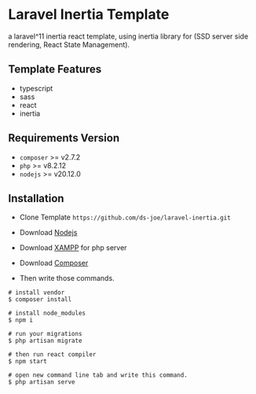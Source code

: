 # Laravel Inertia Template
a laravel^11 inertia react template, using inertia library for (SSD server side rendering, React State Management).


## Template Features
* typescript
* sass
* react
* inertia

## Requirements Version
* `composer` >= v2.7.2
* `php` >= v8.2.12
* `nodejs` >= v20.12.0

## Installation

* Clone Template `https://github.com/ds-joe/laravel-inertia.git` 
* Download [Nodejs](https://nodejs.org/dist/v18.20.0/node-v18.20.0-x64.msi) 
* Download [XAMPP](https://www.apachefriends.org/) for php server
* Download [Composer](https://getcomposer.org/)

* Then write those commands.

``` shell
# install vendor
$ composer install

# install node_modules
$ npm i

# run your migrations
$ php artisan migrate

# then run react compiler
$ npm start

# open new command line tab and write this command.
$ php artisan serve

```
